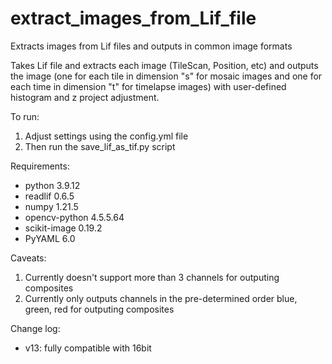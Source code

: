 # extract_images_from_Lif_file
Extracts images from Lif files and outputs in common image formats

Takes Lif file and extracts each image (TileScan, Position, etc) and outputs the image (one for each tile in dimension "s" for mosaic images and one for each time in dimension "t" for timelapse images) with user-defined histogram and z project adjustment.

To run:
1) Adjust settings using the config.yml file
2) Then run the save_lif_as_tif.py script

Requirements:
- python 3.9.12
- readlif 0.6.5
- numpy 1.21.5
- opencv-python 4.5.5.64
- scikit-image 0.19.2
- PyYAML 6.0

Caveats:
1) Currently doesn't support more than 3 channels for outputing composites
2) Currently only outputs channels in the pre-determined order blue, green, red for outputing composites

Change log:
- v13: fully compatible with 16bit
